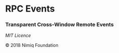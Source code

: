 # RPC Events
### Transparent Cross-Window Remote Events



_MIT Licence_

&copy; 2018 Nimiq Foundation
